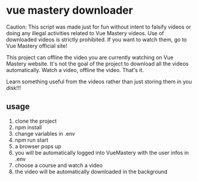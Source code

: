 # vue mastery downloader
Caution: This script was made just for fun without intent to falsify videos or doing any illegal activities related to Vue Mastery videos. Use of downloaded videos is strictly prohibited. If you want to watch them, go to Vue Mastery official site!

This project can offline the video you are currently watching on Vue Mastery website.
It's not the goal of the project to download all the videos automatically.
Watch a video, offline the video.
That's it.

Learn something useful from the videos rather than just storing them in you disk!!!

## usage
1. clone the project
2. npm install
3. change variables in .env
4. npm run start
5. a browser pops up
6. you will be automatically logged into VueMastery with the user infos in .env
7. choose a course and watch a video
8. the video will be automatically downloaded in the background
